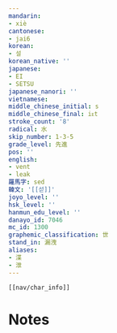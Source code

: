 ```yaml
---
mandarin:
- xiè
cantonese:
- jai6
korean:
- 설
korean_native: ''
japanese:
- EI
- SETSU
japanese_nanori: ''
vietnamese:
middle_chinese_initial: s
middle_chinese_final: iᴇt
stroke_count: '8'
radical: 水
skip_number: 1-3-5
grade_level: 先進
pos: ''
english:
- vent
- leak
羅馬字: sed
韓文: '[[섣]]'
joyo_level: ''
hsk_level: ''
hanmun_edu_level: ''
danayo_id: 7046
mc_id: 1300
graphemic_classification: 世
stand_in: 漏洩
aliases:
- 渫
- 泄
---
```

```meta-bind-embed
[[nav/char_info]]
```

# Notes
